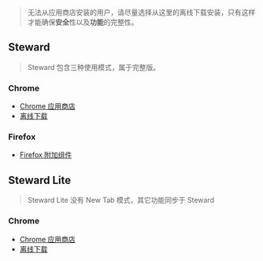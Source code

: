 > 无法从应用商店安装的用户，请尽量选择从这里的离线下载安装，只有这样才能确保**安全**性以及**功能**的完整性。

## Steward
> Steward 包含三种使用模式，属于完整版。

### Chrome
- [Chrome 应用商店](https://chrome.google.com/webstore/detail/dnkhdiodfglfckibnfcjbgddcgjgkacd)
- [离线下载](http://static.oksteward.com/steward-3.6.crx)

### Firefox
- [Firefox 附加组件](https://addons.mozilla.org/zh-CN/firefox/addon/steward-a-command-launcher/)

## Steward Lite
> Steward Lite 没有 New Tab 模式，其它功能同步于 Steward

### Chrome
- [Chrome 应用商店](https://chrome.google.com/webstore/detail/jglmompgeddkbcdamdknmebaimldkkbl)
- [离线下载](http://static.oksteward.com/steward%20lite-3.6.crx)

